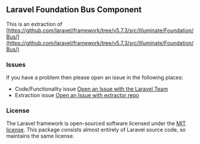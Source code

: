 ## Laravel Foundation Bus Component

This is an extraction of [https://github.com/laravel/framework/tree/v5.7.3/src/Illuminate/Foundation/Bus/](https://github.com/laravel/framework/tree/v5.7.3/src/Illuminate/Foundation/Bus/)


### Issues

If you have a problem then please open an issue in the following places:

* Code/Functionality issue [Open an Issue with the Laravel Team](https://github.com/laravel/framework/issues/new/choose)
* Extraction issue [Open an Issue with extractor repo](https://github.com/laravel-foundation/readme/issues/new)


### License

The Laravel framework is open-sourced software licensed under the [MIT license](http://opensource.org/licenses/MIT). This package consists almost entirely of Laravel source code, so maintains the same license.

